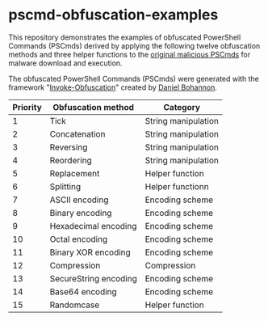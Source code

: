 # pscmd-obfuscation-examples

This repository demonstrates the examples of obfuscated PowerShell Commands (PSCmds) derived by applying the following twelve obfuscation methods and three helper functions to the [original malicious PSCmds](https://github.com/mhtsai1010/pscmd-obfuscation-examples/blob/main/ps_original.ps1) for malware download and execution.

The obfuscated PowerShell Commands (PSCmds) were generated with the framework "[Invoke-Obfuscation](https://github.com/danielbohannon/Invoke-Obfuscation)" created by [Daniel Bohannon](https://www.danielbohannon.com/).

|  Priority  |  Obfuscation method    |  Category             |
|  --------  |  --------------------  |  -------------------  |
|  1         |  Tick                  |  String manipulation  |
|  2         |  Concatenation         |  String manipulation  |
|  3         |  Reversing             |  String manipulation  |
|  4         |  Reordering            |  String manipulation  |
|  5         |  Replacement           |  Helper function      |
|  6         |  Splitting             |  Helper functionn     |
|  7         |  ASCII encoding        |  Encoding scheme      |
|  8         |  Binary encoding       |  Encoding scheme      |
|  9         |  Hexadecimal encoding  |  Encoding scheme      |
|  10        |  Octal encoding        |  Encoding scheme      |
|  11        |  Binary XOR encoding   |  Encoding scheme      |
|  12        |  Compression           |  Compression          |
|  13        |  SecureString encoding |  Encoding scheme      |
|  14        |  Base64 encoding       |  Encoding scheme      |
|  15        |  Randomcase            |  Helper function      |

